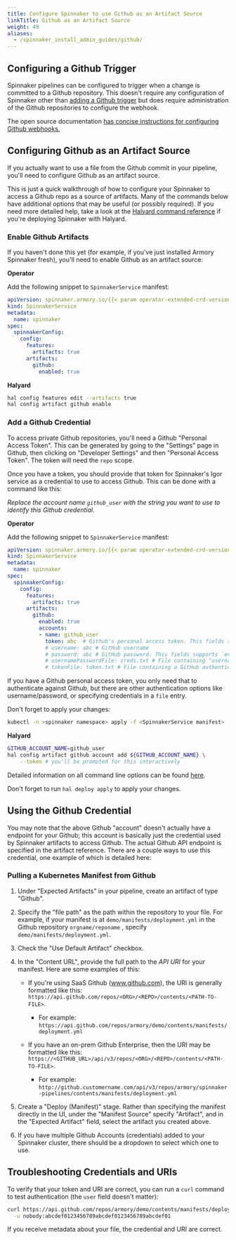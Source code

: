 ```yaml
---
title: Configure Spinnaker to use Github as an Artifact Source
linkTitle: Github as an Artifact Source
weight: 49
aliases:
  - /spinnaker_install_admin_guides/github/
---
```


## Configuring a Github Trigger

Spinnaker pipelines can be configured to trigger when a change is committed
to a Github repository.  This doesn't require any configuration of Spinnaker
other than [adding a Github trigger](/docs/spinnaker-user-guides/github/) but does
require administration of the Github repositories to configure the webhook.

The open source documentation
[has concise instructions for configuring Github webhooks.](https://www.spinnaker.io/setup/triggers/github/)

## Configuring Github as an Artifact Source

If you actually want to use a file from the Github commit in your pipeline,
you'll need to configure Github as an artifact source.

This is just a quick walkthrough of how to configure your Spinnaker to access a
Github repo as a source of artifacts.  Many of the commands below have
additional options that may be useful (or possibly required).  If you need
more detailed help, take a look at the
[Halyard command reference](https://www.spinnaker.io/reference/halyard/commands/#hal-config-artifact-github) if you're deploying Spinnaker with Halyard.

### Enable Github Artifacts

If you haven't done this yet (for example, if you've just installed Armory
Spinnaker fresh), you'll need to enable Github as an artifact source:

**Operator**

Add the following snippet to `SpinnakerService` manifest:

```yaml
apiVersion: spinnaker.armory.io/{{< param operator-extended-crd-version >}}
kind: SpinnakerService
metadata:
  name: spinnaker
spec:
  spinnakerConfig:  
    config:
      features:
        artifacts: true
      artifacts:
        github:
          enabled: true
```

**Halyard**

```bash
hal config features edit --artifacts true
hal config artifact github enable
```

### Add a Github Credential

To access private Github repositories, you'll need a Github "Personal Access
Token".  This can be generated by going to the "Settings" page in Github, then
clicking on "Developer Settings" and then "Personal Access Token".  The token
will need the `repo` scope.

Once you have a token, you should provide that token for Spinnaker's Igor service
as a credential to use to access Github.  This can be done with a command like
this:

*Replace the account name `github_user` with the string you want to use to identify this Github credential.*

**Operator**

Add the following snippet to `SpinnakerService` manifest:

```yaml
apiVersion: spinnaker.armory.io/{{< param operator-extended-crd-version >}}
kind: SpinnakerService
metadata:
  name: spinnaker
spec:
  spinnakerConfig:  
    config:
      features:
        artifacts: true
      artifacts:
        github:
          enabled: true
          accounts:
          - name: github_user
            token: abc  # Github's personal access token. This fields supports `encrypted` references to secrets.
            # username: abc # GitHub username
            # password: abc # GitHub password. This fields supports `encryptedreferences` to secrets.
            # usernamePasswordFile: creds.txt # File containing "username:password" to use for GitHub authentication. This fields supports `encryptedFilereferences` to secrets.
            # tokenFile: token.txt # File containing a GitHub authentication token. This fields supports `encryptedFile` references to secrets.
```

If you have a Github personal access token, you only need that to authenticate against Github, but there are other authentication options like username/password, or specifying credentials in a `file` entry.

Don't forget to apply your changes:

```bash
kubectl -n >spinnaker namespace> apply -f <SpinnakerService manifest>
```

**Halyard**

```bash
GITHUB_ACCOUNT_NAME=github_user
hal config artifact github account add ${GITHUB_ACCOUNT_NAME} \
    --token # you'll be prompted for this interactively
```

Detailed information on all command line options can be found [here](https://www.spinnaker.io/reference/halyard/commands/#hal-config-artifact-github-account-add).

Don't forget to run `hal deploy apply` to apply your changes.

## Using the Github Credential

You may note that the above Github "account" doesn't actually have a endpoint for
your Github; this account is basically just the credential used by Spinnaker
artifacts to access Github.  The actual Github API endpoint is specified in the
artifact reference.  There are a couple ways to use this credential, one example
of which is detailed here:

### Pulling a Kubernetes Manifest from Github

1. Under "Expected Artifacts" in your pipeline, create an artifact of type "Github".

1. Specify the "file path" as the path within the repository to your file.  For example, if your manifest is at `demo/manifests/deployment.yml` in the Github repository `orgname/reponame` , specify `demo/manifests/deployment.yml`.

1. Check the "Use Default Artifact" checkbox.

1. In the "Content URL", provide the full path to the *API URI* for your manifest.  Here are some examples of this:

    * If you're using SaaS Github (www.github.com), the URI is generally formatted like this: `https://api.github.com/repos/<ORG>/<REPO>/contents/<PATH-TO-FILE>`.
      * For example: `https://api.github.com/repos/armory/demo/contents/manifests/deployment.yml`

    * If you have an on-prem Github Enterprise, then the URI may be formatted like this: `https://<GITHUB_URL>/api/v3/repos/<ORG>/<REPO>/contents/<PATH-TO-FILE>`.
      * For example: `http://github.customername.com/api/v3/repos/armory/spinnaker-pipelines/contents/manifests/deployment.yml`

1. Create a "Deploy (Manifest)" stage.  Rather than specifying the manifest directly in the UI, under the "Manifest Source" specify "Artifact", and in the "Expected Artifact" field, select the artifact you created above.

1. If you have multiple Github Accounts (credentials) added to your Spinnaker cluster, there should be a dropdown to select which one to use.

## Troubleshooting Credentials and URIs

To verify that your token and URI are correct, you can run a `curl` command to
test authentication (the `user` field doesn't matter):

```bash
curl https://api.github.com/repos/armory/demo/contents/manifests/deployment.yml \
  -u nobody:abcdef0123456789abcdef0123456789abcdef01
```

If you receive metadata about your file, the credential and URI are correct.
